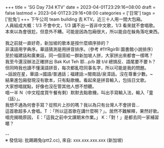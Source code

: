 +++
title = 'SG Day 734 KTV'
date = 2023-04-01T23:29:16+08:00
draft = false
lastmod = 2023-04-01T23:29:16+08:00
categories = ['日常']
tags = ['批兔']
+++
下午公司 team building 去 KTV。近三十人用一間大包廂。<br>
人員組成大概：1/3 不會中文，1/3 講不出一首非中文歌，1/3 看來就不會唱歌。<br>
本來以為會很尬，但意外不糟。可能是因為包廂很大，所以能自在躲角落吃東西。<br>
<br>
我之前就一直好奇，新加坡的歌本是按什麼順序排的？<br>
非漢語用字典序。華語猜測是用拼音排序。（參考 #1YRgirBl 圖書館小說排序）<br>
至於福建話和廣東話，同一個音給一群新加坡人拼，大家拼出來都會一樣嗎？<br>
我至今還沒辦法正確拼出 Bak Kut Teh 耶…p/b 跟 t/d 總搞反、語尾要不要 h？<br>
但同時我也讀不懂漢語拼音，每次都亂唸同事名字，所以可能是我的問題。<br>
~話說在星，華語:=國語/普通話；福建話:=閩南話/泉漳話。沒在尊重少數。~<br>
結果進包廂發現沒有歌本，只有點歌機。看起來是拼音輸入，包括日文歌。<br>
大家想唱就點，好像也沒在管其他人想不想聽。<br>
唱一半 N（中文程度買午餐有剩）默默去點歌機，叫出手寫輸入法，輸入「童（話）」。<br>
我想不通為何會手寫？從照片上抄的嗎？我以為只有台灣人不會拼音…<br>
這首歌超多人會唱。T ：「所以這首歌在講什麼啊？」。居然不難解釋，果然好歌。<br>
唱完揭曉原因， E：「這我之前中文課期末作業。」 K：「對！」是都去同一家補習暱？<br>
<br>
--<br>
※ 發信站: 批踢踢兔(ptt2.cc), 來自: xxx.xxx.xxx.xxx (新加坡)<br>
